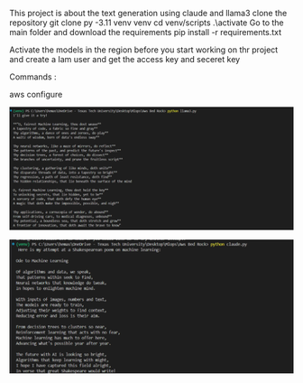 This project is about the text generation using claude and llama3
clone the repository
git clone 
py -3.11 venv venv
cd venv/scripts
.\activate
Go to the main folder and download the requirements
pip install -r requirements.txt

Activate the models in the region before you start working on thr project and create a Iam user and get the access key and seceret key

Commands :

aws configure


![1737411834480](image/READme/1737411834480.png)

![1737411354317](image/READme/1737411354317.png)
